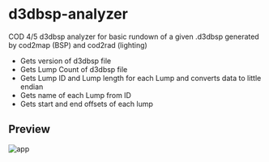 # d3dbsp-analyzer
COD 4/5 d3dbsp analyzer for basic rundown of a given .d3dbsp generated by cod2map (BSP) and cod2rad (lighting)

- Gets version of d3dbsp file
- Gets Lump Count of d3dbsp file
- Gets Lump ID and Lump length for each Lump and converts data to little endian
- Gets name of each Lump from ID
- Gets start and end offsets of each lump

 ## Preview
 ![app](https://github.com/Rattpak/cw-client/assets/73729948/92d3470b-e56e-44a6-a931-5424fbad6283)
